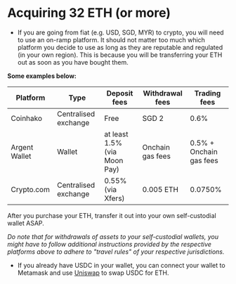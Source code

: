 # Acquiring 32 ETH (or more)

* If you are going from fiat (e.g. USD, SGD, MYR) to crypto, you will need to use an on-ramp platform. It should not matter too much which platform you decide to use as long as they are reputable and regulated (in your own region). This is because you will be transferring your ETH out as soon as you have bought them.

**Some examples below:**

| Platform      | Type                 | Deposit fees                 | Withdrawal fees  | Trading fees            |
| ------------- | -------------------- | ---------------------------- | ---------------- | ----------------------- |
| Coinhako      | Centralised exchange | Free                         | SGD 2            | 0.6%                    |
| Argent Wallet | Wallet               | at least 1.5% (via Moon Pay) | Onchain gas fees | 0.5% + Onchain gas fees |
| Crypto.com    | Centralised exchange | 0.55% (via Xfers)            | 0.005 ETH        | 0.0750%                 |

After you purchase your ETH, transfer it out into your own self-custodial wallet ASAP.

_Do note that for withdrawals of assets to your self-custodial wallets, you might have to follow additional instructions provided by the respective platforms above to adhere to "travel rules" of your respective jurisdictions._



* If you already have USDC in your wallet, you can connect your wallet to Metamask and use [Uniswap](https://uniswap.org/) to swap USDC for ETH.

